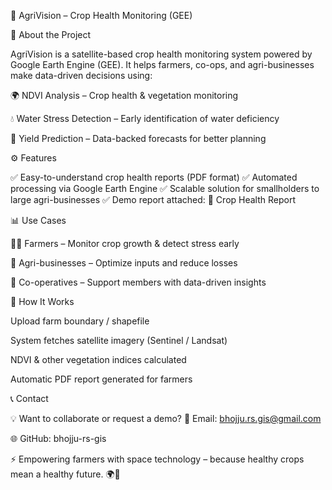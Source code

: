 🌱 AgriVision – Crop Health Monitoring (GEE)

📌 About the Project

AgriVision is a satellite-based crop health monitoring system powered by Google Earth Engine (GEE).
It helps farmers, co-ops, and agri-businesses make data-driven decisions using:

🌍 NDVI Analysis – Crop health & vegetation monitoring

💧 Water Stress Detection – Early identification of water deficiency

🌾 Yield Prediction – Data-backed forecasts for better planning

⚙️ Features

✅ Easy-to-understand crop health reports (PDF format)
✅ Automated processing via Google Earth Engine
✅ Scalable solution for smallholders to large agri-businesses
✅ Demo report attached: 📑 Crop Health Report

📊 Use Cases

👩‍🌾 Farmers – Monitor crop growth & detect stress early

🏢 Agri-businesses – Optimize inputs and reduce losses

🤝 Co-operatives – Support members with data-driven insights

🚀 How It Works

Upload farm boundary / shapefile

System fetches satellite imagery (Sentinel / Landsat)

NDVI & other vegetation indices calculated

Automatic PDF report generated for farmers

📞 Contact

💡 Want to collaborate or request a demo?
📩 Email: bhojju.rs.gis@gmail.com

🌐 GitHub: bhojju-rs-gis

⚡ Empowering farmers with space technology – because healthy crops mean a healthy future. 🌍🌱
